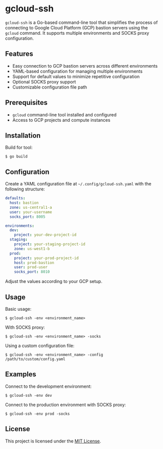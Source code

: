 # gcloud-ssh

`gcloud-ssh` is a Go-based command-line tool that simplifies the process of connecting to Google Cloud Platform (GCP) bastion servers using the `gcloud` command. It supports multiple environments and SOCKS proxy configuration.

## Features

- Easy connection to GCP bastion servers across different environments
- YAML-based configuration for managing multiple environments
- Support for default values to minimize repetitive configuration
- Optional SOCKS proxy support
- Customizable configuration file path

## Prerequisites

- `gcloud` command-line tool installed and configured
- Access to GCP projects and compute instances

## Installation

Build for tool:

```
$ go build
```

## Configuration

Create a YAML configuration file at `~/.config/gcloud-ssh.yaml` with the following structure:

```yaml
defaults:
  host: bastion
  zone: us-central1-a
  user: your-username
  socks_port: 8005

environments:
  dev:
    project: your-dev-project-id
  staging:
    project: your-staging-project-id
    zone: us-west1-b
  prod:
    project: your-prod-project-id
    host: prod-bastion
    user: prod-user
    socks_port: 8010
```

Adjust the values according to your GCP setup.

## Usage

Basic usage:

```
$ gcloud-ssh -env <environment_name>
```

With SOCKS proxy:

```
$ gcloud-ssh -env <environment_name> -socks
```

Using a custom configuration file:

```
$ gcloud-ssh -env <environment_name> -config /path/to/custom/config.yaml
```

## Examples

Connect to the development environment:

```
$ gcloud-ssh -env dev
```

Connect to the production environment with SOCKS proxy:

```
$ gcloud-ssh -env prod -socks
```

## License

This project is licensed under the [MIT License](./LICENSE).
